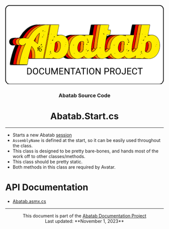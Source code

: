 <div align="center">
	<img src="../../_attachments/Logo/AbatabDocumentationProjectLogo.png">
	<h3>
			Abatab Source Code
	</h3>
		<h1>
			Abatab.Start.cs
	</h1>
</div>

***

- Starts a new Abatab [session](https://spectrum-health-systems.github.io/Abatab-Documentation-Project/glossary.html#Abatab_Sessionf)
- `AssemblyName` is defined at the start, so it can be easily used throughout the class.
- This class is designed to be pretty bare-bones, and hands most of the work off to other classes/methods.
- This class should be pretty static.
- Both methods in this class are required by Avatar.

# API Documentation
- [Abatab.asmx.cs](https://spectrum-health-systems.github.io/Abatab/api/Abatab.Start.html)

***

<div align="center">
	This document is part of the <a href="https://spectrum-health-systems.github.io/Abatab-Documentation-Project/">Abatab Documentation Project</a>
	<br>
	Last updated: **November 1, 2023**
</div>